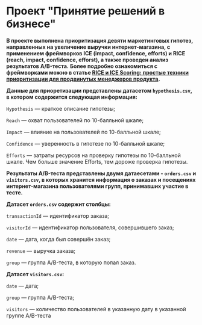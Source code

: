 # Проект "Принятие решений в бизнесе"

**В проекте выполнена приоритизация девяти маркетинговых гипотез, направленных на увеличение выручки интернет-магазина, с применением фреймворков ICE (impact, confidence, efforts) и RICE (reach, impact, confidence, efforst), а также проведен анализ результатов A/B-теста.**
**Более подробно ознакомиться с фреймворками можно в статье <a href="https://habr.com/ru/companies/hygger/articles/422131/">RICE и ICE Scoring: простые техники приоритизации для продвинутых менеджеров продукта</a>.**

**Данные для приоретизации представлены датасетом `hypothesis.csv`, в котором содержится следующая информация:**

`Hypothesis` — краткое описание гипотезы;

`Reach` — охват пользователей по 10-балльной шкале;

`Impact` — влияние на пользователей по 10-балльной шкале;

`Confidence` — уверенность в гипотезе по 10-балльной шкале;

`Efforts` — затраты ресурсов на проверку гипотезы по 10-балльной шкале. Чем больше значение Efforts, тем дороже проверка гипотезы.

**Результаты A/B-теста представлены двумя датаесетами - `orders.csv` и `visitors.csv`, в которых хранится информация о заказах и посещениях интернет-магазина пользователями групп, принимавших участие в тесте.**

**Датасет `orders.csv` содержит столбцы:**

`transactionId` — идентификатор заказа;

`visitorId` — идентификатор пользователя, совершившего заказ;

`date` — дата, когда был совершён заказ;

`revenue` — выручка заказа;

`group` — группа A/B-теста, в которую попал заказ.

**Датасет `visitors.csv`:**

`date` — дата;

`group` — группа A/B-теста;

`visitors` — количество пользователей в указанную дату в указанной группе A/B-теста
